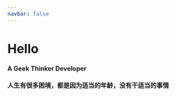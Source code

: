 ```yaml
---
navbar: false
---
```


# **Hello** <Badge text="beta" type="warn"/> <Badge text="0.10.1+"/>

**A Geek Thinker  Developer** 

#### **人生有很多困境，都是因为适当的年龄，没有干适当的事情**

<Valine></Valine>